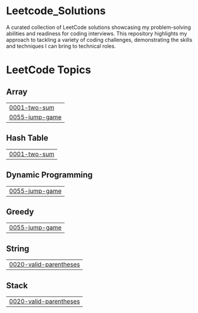 # Leetcode_Solutions
A curated collection of LeetCode solutions showcasing my problem-solving abilities and readiness for coding interviews. This repository highlights my approach to tackling a variety of coding challenges, demonstrating the skills and techniques I can bring to technical roles.

<!---LeetCode Topics Start-->
# LeetCode Topics
## Array
|  |
| ------- |
| [0001-two-sum](https://github.com/sprasadhpy/Leetcode_Solutions/tree/master/0001-two-sum) |
| [0055-jump-game](https://github.com/sprasadhpy/Leetcode_Solutions/tree/master/0055-jump-game) |
## Hash Table
|  |
| ------- |
| [0001-two-sum](https://github.com/sprasadhpy/Leetcode_Solutions/tree/master/0001-two-sum) |
## Dynamic Programming
|  |
| ------- |
| [0055-jump-game](https://github.com/sprasadhpy/Leetcode_Solutions/tree/master/0055-jump-game) |
## Greedy
|  |
| ------- |
| [0055-jump-game](https://github.com/sprasadhpy/Leetcode_Solutions/tree/master/0055-jump-game) |
## String
|  |
| ------- |
| [0020-valid-parentheses](https://github.com/sprasadhpy/Leetcode_Solutions/tree/master/0020-valid-parentheses) |
## Stack
|  |
| ------- |
| [0020-valid-parentheses](https://github.com/sprasadhpy/Leetcode_Solutions/tree/master/0020-valid-parentheses) |
<!---LeetCode Topics End-->
